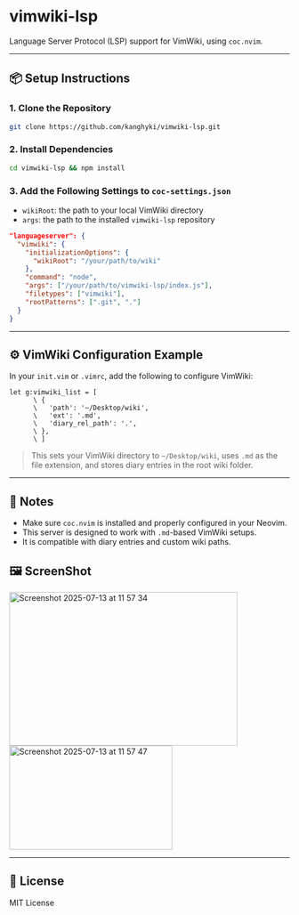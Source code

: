 # vimwiki-lsp

Language Server Protocol (LSP) support for VimWiki, using `coc.nvim`.

---

## 📦 Setup Instructions

### 1. Clone the Repository

```bash
git clone https://github.com/kanghyki/vimwiki-lsp.git
````

### 2. Install Dependencies

```bash
cd vimwiki-lsp && npm install
```

### 3. Add the Following Settings to `coc-settings.json`

* `wikiRoot`: the path to your local VimWiki directory
* `args`: the path to the installed `vimwiki-lsp` repository

```json
"languageserver": {
  "vimwiki": {
    "initializationOptions": {
      "wikiRoot": "/your/path/to/wiki"
    },
    "command": "node",
    "args": ["/your/path/to/vimwiki-lsp/index.js"],
    "filetypes": ["vimwiki"],
    "rootPatterns": [".git", "."]
  }
}
```

---

## ⚙️ VimWiki Configuration Example

In your `init.vim` or `.vimrc`, add the following to configure VimWiki:

```vim
let g:vimwiki_list = [
      \ {
      \   'path': '~/Desktop/wiki',
      \   'ext': '.md',
      \   'diary_rel_path': '.',
      \ },
      \ ]
```

> This sets your VimWiki directory to `~/Desktop/wiki`, uses `.md` as the file extension, and stores diary entries in the root wiki folder.

---

## 📝 Notes

* Make sure `coc.nvim` is installed and properly configured in your Neovim.
* This server is designed to work with `.md`-based VimWiki setups.
* It is compatible with diary entries and custom wiki paths.

## 🖼️ ScreenShot

<img width="410" height="276" alt="Screenshot 2025-07-13 at 11 57 34" src="https://github.com/user-attachments/assets/75505ec8-78ad-4227-8d38-5ac59deee421" />
<img width="293" height="187" alt="Screenshot 2025-07-13 at 11 57 47" src="https://github.com/user-attachments/assets/b7f639a9-0cf3-4c5e-8903-606650744554" />

---

## 📄 License

MIT License
